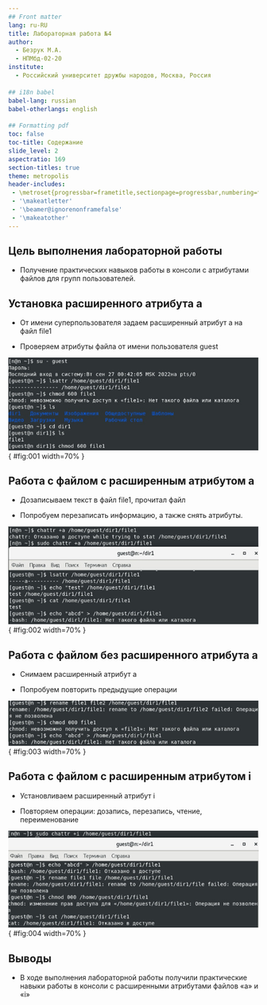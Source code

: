 ```yaml
---
## Front matter
lang: ru-RU
title: Лабораторная работа №4
author:
  - Безрук М.А.
  - НПМбд-02-20
institute:
  - Российский университет дружбы народов, Москва, Россия

## i18n babel
babel-lang: russian
babel-otherlangs: english

## Formatting pdf
toc: false
toc-title: Содержание
slide_level: 2
aspectratio: 169
section-titles: true
theme: metropolis
header-includes:
 - \metroset{progressbar=frametitle,sectionpage=progressbar,numbering=fraction}
 - '\makeatletter'
 - '\beamer@ignorenonframefalse'
 - '\makeatother'
---
```


## Цель выполнения лабораторной работы

- Получение практических навыков работы в консоли с атрибутами файлов для групп пользователей.


## Установка расширенного атрибута a

- От имени суперпользователя задаем расширенный атрибут a на файл file1

- Проверяем атрибуты файла от имени пользователя guest


![Добавление расширенногго атрибута](image/1.jpg){ #fig:001 width=70% }

## Работа с файлом с расширенным атрибутом a
- Дозаписываем текст в файл file1, прочитал файл

- Попробуем перезаписать информацию, а также снять атрибуты.

![Работа с файлом от имени пользователя guest](image/2.jpg){ #fig:002 width=70% }

## Работа с файлом без расширенного атрибута a

- Снимаем расширенный атрибут a

- Попробуем повторить предыдущие операции

![Повторение операций без расширенного атрибута](image/3.jpg){ #fig:003 width=70% }

## Работа с файлом с расширенным атрибутом i

- Установливаем расширенный атрибут i

- Повторяем операции: дозапись, перезапись, чтение, переименование

![Повторение операций с атрибутом](image/4.jpg){ #fig:004 width=70% }


## Выводы

- В ходе выполнения лабораторной работы получили практические навыки работы в консоли с расширенными атрибутами файлов «а» и «i»


